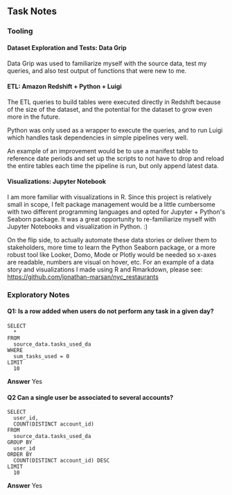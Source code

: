## Task Notes

### Tooling


#### Dataset Exploration and Tests: Data Grip
Data Grip was used to familiarize myself with the source data, test my queries, and also test output of functions that were new to me.

#### ETL: Amazon Redshift + Python + Luigi
The ETL queries to build tables were executed directly in Redshift because of the size of the dataset, and the potential for the dataset to grow even more in the future.

Python was only used as a wrapper to execute the queries, and to run Luigi which handles task dependencies in simple pipelines very well.

An example of an improvement would be to use a manifest table to reference date periods and set up the scripts to not have to drop and reload the entire tables each time the pipeline is run, but only append latest data.

#### Visualizations: Jupyter Notebook
I am more familiar with visualizations in R. Since this project is relatively small in scope, I felt package management would be a little cumbersome with two different programming languages and opted for Jupyter + Python's Seaborn package. It was a great opportunity to re-familiarize myself with Jupyter Notebooks and visualization in Python. :)

On the flip side, to actually automate these data stories or deliver them to stakeholders, more time to learn the Python Seaborn package, or a more robust tool like Looker, Domo, Mode or Plotly would be needed so x-axes are readable, numbers are visual on hover, etc. For an example of a data story and visualizations I made using R and Rmarkdown, please see: https://github.com/jonathan-marsan/nyc_restaurants


### Exploratory Notes

#### Q1: Is a row added when users do not perform any task in a given day?

```
SELECT
  *
FROM
  source_data.tasks_used_da
WHERE
  sum_tasks_used = 0
LIMIT
  10
```
**Answer** Yes

#### Q2 Can a single user be associated to several accounts?

```
SELECT
  user_id,
  COUNT(DISTINCT account_id)
FROM
  source_data.tasks_used_da
GROUP BY
  user_id
ORDER BY
  COUNT(DISTINCT account_id) DESC
LIMIT
  10
```
**Answer** Yes
